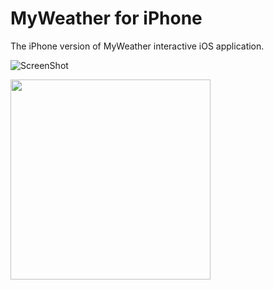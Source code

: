 MyWeather for iPhone
================

The iPhone version of MyWeather interactive iOS application. 

![ScreenShot](https://raw.github.com/rick00young/MyWeather/master/1.png)

<img src="https://raw.github.com/rick00young/MyWeather/master/1.png" alt="" width="320px"/>
